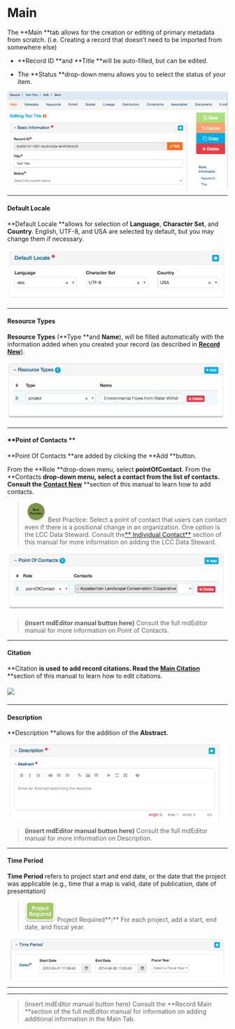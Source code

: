 # Main

The **Main **tab allows for the creation or editing of primary metadata from scratch. \(i.e. Creating a record that doesn’t need to be imported from somewhere else\)

* **Record ID **and **Title **will be auto-filled, but can be edited.

* The **Status **drop-down menu allows you to select the status of your item.

![](/assets/main_screenshot.png)

---

#### **Default Locale**

**Default Locale **allows for selection of **Language**, **Character Set**, and **Country**. English, UTF-8, and USA are selected by default, but you may change them if necessary.

![](/assets/default_local.png)

---

#### **Resource Types**

**Resource Types** \(**Type **and **Name**\), will be filled automatically with the information added when you created your record \(as described in [**Record New**](/records\record\new.md)\).

![](/assets/resource_types.png)

---

#### **Point of Contacts **

**Point Of Contacts **are added by clicking the **Add **button.

From the **Role **drop-down menu, select **pointOfContact**. From the **Contacts **drop-down menu, select a contact from the list of contacts. Consult the [**Contact New**](/contact\new.md)** **section of this manual to learn how to add contacts.

> ![](/assets/best_practice_small.png)Best Practice: Select a point of contact that users can contact even if there is a positional change in an organization. One option is the LCC Data Steward. Consult the[** Individual Contact**](/contact/individual-contact.md) section of this manual for more information on adding the LCC Data Steward.

![](/assets/point_of_contact.png)

> **\(insert mdEditor manual button here\)** Consult the full mdEditor manual for more information on Point of Contacts.

---

#### **Citation**

**Citation **is used** **to add record citations. Read the [**Main** **Citation**](/record/edit/main/citation.md)** **section of this manual to learn how to edit citations.

#### ![](https://lh6.googleusercontent.com/6HlssG-PaXQEFLflkgMXCauJ7BxZwUfWqYdmu3ZHlv6a7YiwTh1VQIqf2crWkYxdrr6AyoTIKZGqhxrsr3MeGXhg0DLVGNbSQw5DvKWNs0W3xzn55uS2SDqwmE7zj_HNSUFI-1TC)

---

#### **Description**

**Description **allows for the addition of the **Abstract.**

![](/assets/description_window_lcc.png)

> **\(insert mdEditor manual button here\)** Consult the full mdEditor manual for more information on Description.

---

#### **Time Period**

**Time Period** refers to project start and end date, or the date that the project was applicable \(e.g., time that a map is valid, date of publication, date of presentation\)

> ![](/assets/project_required_small.png) Project Required**:** For each project, add a start, end date, and fiscal year.

![](/assets/time_period_window_lcc.png)

---

---

> \(insert mdEditor manual button here\) Consult the **Record Main **section of the full mdEditor manual for information on adding additional information in the Main Tab.



